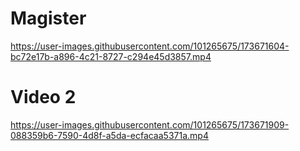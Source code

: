 # Magister

https://user-images.githubusercontent.com/101265675/173671604-bc72e17b-a896-4c21-8727-c294e45d3857.mp4

# Video 2



https://user-images.githubusercontent.com/101265675/173671909-088359b6-7590-4d8f-a5da-ecfacaa5371a.mp4

